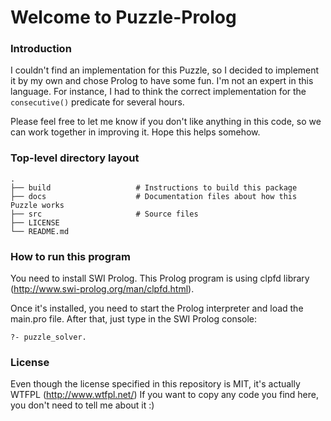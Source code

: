 Welcome to Puzzle-Prolog
========================

### Introduction
I couldn't find an implementation for this Puzzle, so I decided to implement it by my own and chose Prolog to have some fun. I'm not an expert in this language. For instance, I had to think the correct implementation for the `consecutive()` predicate for several hours.

Please feel free to let me know if you don't like anything in this code, so we can work together in improving it. Hope this helps somehow.

### Top-level directory layout

    .
    ├── build                   # Instructions to build this package
    ├── docs                    # Documentation files about how this Puzzle works
    ├── src                     # Source files 
    ├── LICENSE
    └── README.md

### How to run this program
You need to install SWI Prolog.
This Prolog program is using clpfd library (http://www.swi-prolog.org/man/clpfd.html).

Once it's installed, you need to start the Prolog interpreter and load the main.pro file.
After that, just type in the SWI Prolog console: 
```
?- puzzle_solver.
```

### License
Even though the license specified in this repository is MIT, it's actually WTFPL (http://www.wtfpl.net/)
If you want to copy any code you find here, you don't need to tell me about it :)

